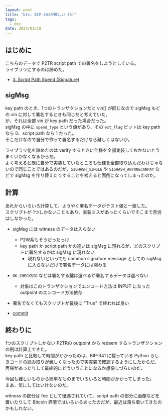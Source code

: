 ```yaml
---
layout: post
title: "btc: BIP-341が難しい (5)"
tags:
  - btc
date: 2025/01/18
---
```


## はじめに

こちらのデータで P2TR script path での署名をしようとしている。  
ライブラリにするのは諦めた。

* [3. Script Path Spend (Signature)](https://learnmeabitcoin.com/technical/upgrades/taproot/#example-3-script-path-spend-signature)

## sigMsg

key path のとき、1つのトランザクションだと vin[] が同じなので sigMsg もどの vin に対して署名するときも同じだと考えていた。  
が、それは全部 vin が key path だった場合だった。  
sigMsg の中に `spend_type` という値があり、その `ext_flag` ビットは key path なら 0、script path なら 1 だった。  
そこだけなので自分で作って署名するだけなら難しくはないか。

ライブラリ化を諦めたのは verify するときに仕様を全部実装しておかないとうまくいかなくなるからだ。  
よく考えると既に自分で実装していたところも仕様を全部取り込んだわけじゃないので同じことではあるのだが、`SIGHASH_SINGLE` や `SIGHASH_ANYONECANPAY` などで sigMsg を作り替えたりすることを考えると面倒になってしまったのだ。

## 計算

あれからいろいろ計算して、ようやく署名データがテスト値と一致した。  
スクリプトが 1つしかないこともあり、実装ミスがあったくらいでそこまで苦労はしなかった。

* sigMsg には witness のデータは入らない
  * P2W系もそうだったっけ
  * key path か script path かの違いは sigMsg に現れるが、どのスクリプトに署名するかは sigMsg に現れない
    * 現れないといっても common signature message としての sigMsg に入らないだけで署名データには関わる
* `OK_CHECKSIG` などは署名する鍵は選べるが署名するデータは選べない
  * 対象はこのトランザクションでエンコード方法は INPUT になった outpoint のエンコード方法依存
* 署名でなくてもスクリプトが最後に "True" で終われば良い

* [commit](https://github.com/hirokuma/btc_lib/commit/02776391083abac7d4698791376a15767dca31da)

## 終わりに

1つのスクリプトしかない P2TRの outpoint から redeem するトランザクションの例は計算上できた。  
key path と比較して時間がかかったのは、BIP-341 に載っている Python らしきコードの読み取りが難しくなったので実実装で確認するようにしたからだ。  
再帰があったりして最終的にどういうことになるか想像しづらいのだ、

今回も難しいものから簡単なものまでいろいろと時間がかかってしまった。  
まあ、気にしてはいけないのだ。

witness の部分は fee として優遇されていて、script path の部分に画像などを置いたりして Bitcoin 界隈ではいろいろあったのだが、最近は落ち着いてきたのかもしれない。
